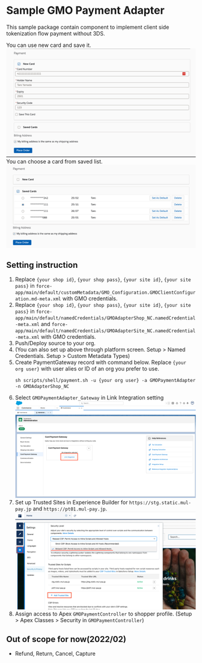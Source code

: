# Sample GMO Payment Adapter
This sample package contain component to implement client side tokenization flow payment without 3DS.

You can use new card and save it.
![](images/form.png)
You can choose a card from saved list.
![](images/list.png)

## Setting instruction
1. Replace `{your shop id}`, `{your shop pass}`, `{your site id}`, `{your site pass}` in `force-app/main/default/customMetadata/GMO_Configuration.GMOClientConfiguration.md-meta.xml` with GMO credentials. 
1. Replace `{your shop id}`, `{your shop pass}`, `{your site id}`, `{your site pass}` in `force-app/main/default/namedCredentials/GMOAdapterShop_NC.namedCredential-meta.xml` and `force-app/main/default/namedCredentials/GMOAdapterSite_NC.namedCredential-meta.xml` with GMO credentials. 
1. Push/Deploy source to your org.
1. (You can also set up above through platform screen. Setup > Named Credentials. Setup > Custom Metadata Types)
1. Create PaymentGateway record with command below. Replace `{your org user}` with user alies or ID of an org you prefer to use.
    ```
    sh scripts/shell/payment.sh -u {your org user} -a GMOPaymentAdapter -n GMOAdapterShop_NC
    ```
1. Select `GMOPaymentAdapter_Gateway` in Link Integration setting
    ![](images/link_integration.png)
1. Set up Trusted Sites in Experience Builder for `https://stg.static.mul-pay.jp` and `https://pt01.mul-pay.jp`.
    ![](images/csp.png)
1. Assign access to Apex `GMOPaymentController` to shopper profile. (Setup > Apex Classes > Security in `GMOPaymentController`)


## Out of scope for now(2022/02)
- Refund, Return, Cancel, Capture